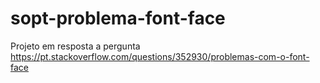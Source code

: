 # sopt-problema-font-face

Projeto em resposta a pergunta https://pt.stackoverflow.com/questions/352930/problemas-com-o-font-face
